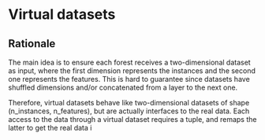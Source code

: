 # Virtual datasets

## Rationale

The main idea is to ensure each forest receives a two-dimensional dataset as input, where the first dimension represents the instances and the second one represents the features. This is hard to guarantee since datasets have shuffled dimensions and/or concatenated from a layer to the next one.

Therefore, virtual datasets behave like two-dimensional datasets of shape (n_instances, n_features), but are actually interfaces to the real data. Each access to the data through a virtual dataset requires a tuple, and remaps the latter to get the real data i